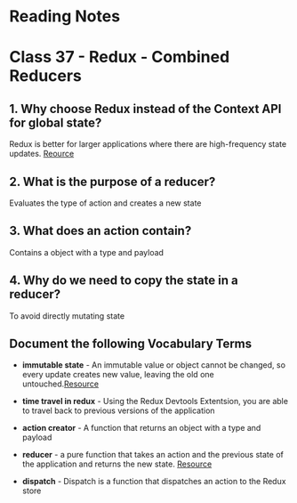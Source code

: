 
# Reading Notes

# Class 37 - Redux - Combined Reducers

## 1. Why choose Redux instead of the Context API for global state?

Redux is better for larger applications where there are high-frequency state updates. [Reource](https://www.codehousegroup.com/insight-and-inspiration/tech-stream/using-redux-and-context-api)

## 2. What is the purpose of a reducer?
Evaluates the type of action and creates a new state

## 3. What does an action contain?
Contains a object with a type and payload

## 4. Why do we need to copy the state in a reducer?
To avoid directly mutating state

## Document the following Vocabulary Terms

- **immutable state** - An immutable value or object cannot be changed, so every update creates new value, leaving the old one untouched.[Resource](https://blog.logrocket.com/immutability-in-react-ebe55253a1cc/)

- **time travel in redux** - Using the Redux Devtools Extentsion, you are able to travel back to previous versions of the application

- **action creator** - A function that returns an object with a type and payload

- **reducer** - a pure function that takes an action and the previous state of the application and returns the new state. [Resource](https://www.pluralsight.com/guides/how-to-write-redux-reducer#:~:text=In%20Redux%2C%20a%20reducer%20is,state%20based%20on%20that%20action.)
  
- **dispatch** - Dispatch is a function that dispatches an action to the Redux store


